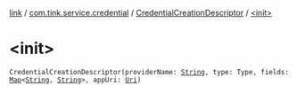 [link](../../index.md) / [com.tink.service.credential](../index.md) / [CredentialCreationDescriptor](index.md) / [&lt;init&gt;](./-init-.md)

# &lt;init&gt;

`CredentialCreationDescriptor(providerName: `[`String`](https://kotlinlang.org/api/latest/jvm/stdlib/kotlin/-string/index.html)`, type: Type, fields: `[`Map`](https://kotlinlang.org/api/latest/jvm/stdlib/kotlin.collections/-map/index.html)`<`[`String`](https://kotlinlang.org/api/latest/jvm/stdlib/kotlin/-string/index.html)`, `[`String`](https://kotlinlang.org/api/latest/jvm/stdlib/kotlin/-string/index.html)`>, appUri: `[`Uri`](https://developer.android.com/reference/android/net/Uri.html)`)`